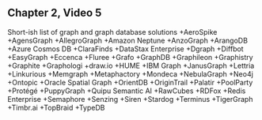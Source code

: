 
## Chapter 2, Video 5
Short-ish list of graph and graph database solutions
+AeroSpike
+AgensGraph
+AllegroGraph
+Amazon Neptune
+AnzoGraph
+ArangoDB
+Azure Cosmos DB
+ClaraFinds
+DataStax Enterprise
+Dgraph
+Diffbot
+EasyGraph
+Eccenca
+Fluree
+Grafo
+GraphDB
+Graphileon
+Graphistry
+Graphite
+Graphologi
+draw.io
+HUME
+IBM Graph
+JanusGraph
+Lettria
+Linkurious
+Memgraph
+Metaphactory
+Mondeca 
+NebulaGraph
+Neo4j
+Ontopic
+Oracle Spatial Graph
+OrientDB
+OriginTrail
+Palatir
+PoolParty
+Protégé
+PuppyGraph
+Quipu Semantic AI
+RawCubes
+RDFox
+Redis Enterprise
+Semaphore
+Senzing
+Siren
+Stardog
+Terminus
+TigerGraph
+Timbr.ai
+TopBraid
+TypeDB


